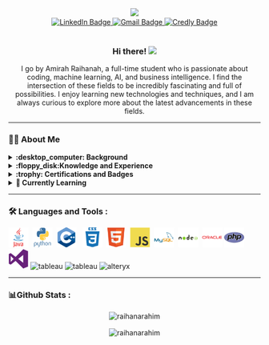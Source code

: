 <div id="header" align="center">
  <img src="https://media.giphy.com/media/L1R1tvI9svkIWwpVYr/giphy.gif"/>
  <div id="badges">
  <a href="https://www.linkedin.com/in/amirah-raihanah-abdul-rahim-090530141/">
    <img src="https://img.shields.io/badge/LinkedIn-blue?style=for-the-badge&logo=linkedin&logoColor=white" alt="LinkedIn Badge"/>
  </a>
  <a href="https://mail.google.com/mail/?view=cm&source=mailto&to=[amirah.raihanah@gmail.com]">
    <img src="https://img.shields.io/badge/Gmail-D14836?style=for-the-badge&logo=gmail&logoColor=white" alt="Gmail Badge"/>
  </a>
    <a href="(https://www.credly.com/users/amirah-raihanah-abdul-rahim/badges)">
    <img src="https://img.shields.io/badge/Credly-FF6B00.svg?style=for-the-badge&logo=Credly&logoColor=white" alt="Credly Badge"/>
  </a>
</div>
  <img src="https://komarev.com/ghpvc/?username=raihanarahim&style=flat-square&color=blue" alt=""/>
 <h3>
  Hi there!
  <img src="https://media.giphy.com/media/hvRJCLFzcasrR4ia7z/giphy.gif" width="30px"/>
</h3>
  <h8>
I go by Amirah Raihanah, a full-time student who is passionate about coding, machine learning, AI, and business intelligence. I find the intersection of these fields to be incredibly fascinating and full of possibilities. I enjoy learning new technologies and techniques, and I am always curious to explore more about the latest advancements in these fields. 
  </h8>
</div>

---

### :woman_technologist: About Me 


<details>
  <summary><b>  :desktop_computer: Background </b></summary>
 Undergraduate student majoring in Computer Science (Data Engineering) from University Technology Malaysia (UTM) | actively participating in competitions and challenges related to my field of study.
   <ul>
    <li> ExxonMobil DataWorks KickOff 2022 </li>
    <li> UTM AI & Machine Learning Innovation Challenge 2022 </li>
    <li> UTM - Alteryx Book Prize Award 2022 </li>
    <li> ATU-Net GLOBAL TECHNOVATION HACKATHON 2023 </li>
  </ul>

</details>

<details>
  <summary><b> :floppy_disk:Knowledge and Experience</b></summary>
  Network architecture, Data Science, Big Data, Machine Learning, Artificial Intelligence, Business Intelligence and System Development.
</details>

<details>
  <summary><b> :trophy: Certifications and Badges</b></summary>
  Alteryx Designer Core Certification, Alteryx Foundational Micro-Credential, Microsoft Certified: Azure AI Fundamentals, AWS Academy Machine Learning Foundations, AWS Academy Data Analytics, AWS Academy Cloud Foundations,  AWS Academy Machine Learning for Natural Language Processing, AWS Academy Cloud Data Pipeline Builder, AWS Academy Cloud Web Application Builder and AWS Academy Data Engineering.
</details>

<details>
  <summary><b> 🌱 Currently Learning </b></summary>
   Enterprise system development, Software engineering and Application development.
</details>


---
### :hammer_and_wrench: Languages and Tools : 
<div>
  <img src="https://github.com/devicons/devicon/blob/master/icons/java/java-original-wordmark.svg" title="Java" alt="Java" width="40" height="40"/>&nbsp;
  <img src="https://github.com/devicons/devicon/blob/master/icons/python/python-original-wordmark.svg" title="Python" alt="Python" width="40" height="40"/>&nbsp;
 <img src="https://raw.githubusercontent.com/devicons/devicon/master/icons/cplusplus/cplusplus-original.svg" alt="cplusplus" width="40" height="40"/> &nbsp;
  <img src="https://github.com/devicons/devicon/blob/master/icons/css3/css3-plain-wordmark.svg"  title="CSS3" alt="CSS" width="40" height="40"/>&nbsp;
  <img src="https://github.com/devicons/devicon/blob/master/icons/html5/html5-original.svg" title="HTML5" alt="HTML" width="40" height="40"/>&nbsp;
  <img src="https://github.com/devicons/devicon/blob/master/icons/javascript/javascript-original.svg" title="JavaScript" alt="JavaScript" width="40" height="40"/>&nbsp;
  <img src="https://github.com/devicons/devicon/blob/master/icons/mysql/mysql-original-wordmark.svg" title="MySQL"  alt="MySQL" width="40" height="40"/>&nbsp;
  <img src="https://github.com/devicons/devicon/blob/master/icons/nodejs/nodejs-original-wordmark.svg" title="NodeJS" alt="NodeJS" width="40" height="40"/>&nbsp;
  <img src="https://raw.githubusercontent.com/devicons/devicon/master/icons/oracle/oracle-original.svg" alt="oracle" width="40" height="40"/>
  <img src="https://raw.githubusercontent.com/devicons/devicon/master/icons/php/php-original.svg" alt="php" width="40" height="40"/>
   <img src="https://github.com/devicons/devicon/blob/master/icons/visualstudio/visualstudio-plain.svg" alt="visualstudio" width="40" height="40"/>
  <img src="https://cdnl.tblsft.com/sites/default/files/pages/tableau_cmyk_2015.png" alt="tableau" width="80" height="40"/>
  <img src="https://deepinthecode.com/wp-content/uploads/2022/08/powerbi.jpg" alt="tableau" width="80" height="40"/>
<img src="https://upload.wikimedia.org/wikipedia/commons/6/65/Alteryx_logo.png" alt="alteryx" width="80" height="40"/>
  
</div>

---
### :bar_chart:Github Stats : 

<p align='center'><img align="center" src="https://github-readme-stats.vercel.app/api?username=raihanarahim&show_icons=true&locale=en" alt="raihanarahim" /></p>

<p align='center'><img align="center" src="https://github-readme-streak-stats.herokuapp.com/?user=raihanarahim&" alt="raihanarahim" /></p>
